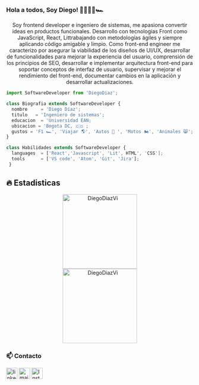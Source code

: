 ### Hola a todos, Soy Diego! 👋👨🏽‍💻🏎
<html>
<p align="center">
         Soy frontend developer e ingeniero de sistemas, me apasiona convertir ideas en productos funcionales. Desarrollo con tecnologias Front como JavaScript, React, Littrabajando con metodologías ágiles y siempre aplicando código amigable y limpio. Como front-end engineer me caracterizo por asegurar la viabilidad de los diseños de UI/UX, desarrollar de funcionalidades para mejorar la experiencia del usuario, comprensión de los principios de SEO, desarrollar e implementar arquitectura front-end para soportar conceptos de interfaz de usuario, supervisar y mejorar el rendimiento del front-end, documentar cambios en la aplicación y desarrollar actualizaciones.

</p>

```js
import SoftwareDeveloper from 'DiegoDiaz';

class Biografia extends SoftwareDeveloper {
  nombre     = 'Diego Díaz';
  titulo   = 'Ingeniero de sistemas';
  educacion  = 'Universidad EAN;
  ubicacion = 'Bogota DC, 🇨🇴 ;
  gustos = 'F1 🏎', 'Viajar 🌎', 'Autos 🚗 ', 'Motos 🏍', 'Animales 😸';
}

class Habilidades extends SoftwareDeveloper {
  languages  = ['React','Javascript', 'Lit', HTML', 'CSS'];
  tools      = ['VS code', 'Atom', 'Git', 'Jira'];
 }
```
## 🔥 Estadisticas
<p align="center">
  <img src="https://github-readme-stats.vercel.app/api?username=DiegoDiazVi&show_icons=true&theme=algolia" alt="DiegoDiazVi" height="200px"/> 
   <br>
  <img src="https://github-readme-stats.vercel.app/api/top-langs?username=DiegoDiazVi&langs_count=10&show_icons=true&locale=en&layout=compact&theme=algolia" alt="DiegoDiazVi" height="200px"/>
</p>

                                                                                                                             
 ### 📫 Contacto
<!--[![LinkedIn](https://www.vectorlogo.zone/logos/linkedin/linkedin-icon.svg "quan-le-5932b8160")](https://www.linkedin.com/in/quan-le-5932b8160/)-->
<a href="https://www.linkedin.com/in/diego-esteban-d%C3%ADaz-vivas-3009a3169/"><img src="https://www.vectorlogo.zone/logos/linkedin/linkedin-icon.svg" width="30px" alt="linkedin"></a>
<a href="mailto:ddiazvi29075@universidadean.edu.co"><img src="https://www.vectorlogo.zone/logos/gmail/gmail-icon.svg" width="30px" alt="mail"></a> 
<a href="https://www.instagram.com/diegodiazviv/"><img src="https://www.vectorlogo.zone/logos/instagram/instagram-icon.svg" width="30px" alt="Instagram"></a>

</html>

                                                                                                            


                                                                                                                             
